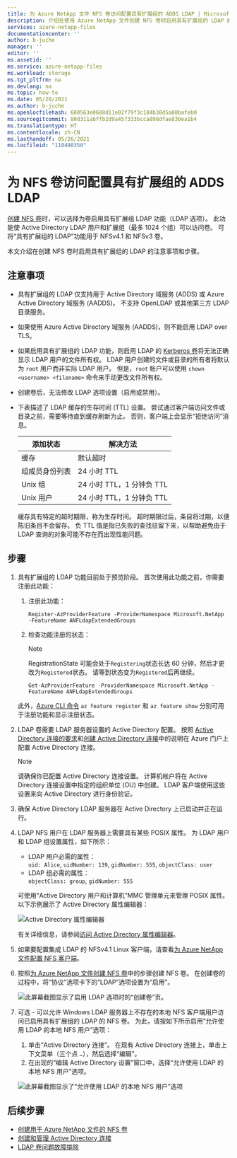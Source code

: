```yaml
---
title: 为 Azure NetApp 文件 NFS 卷访问配置具有扩展组的 ADDS LDAP | Microsoft Docs
description: 介绍在使用 Azure NetApp 文件创建 NFS 卷时启用具有扩展组的 LDAP 的注意事项和步骤。
services: azure-netapp-files
documentationcenter: ''
author: b-juche
manager: ''
editor: ''
ms.assetid: ''
ms.service: azure-netapp-files
ms.workload: storage
ms.tgt_pltfrm: na
ms.devlang: na
ms.topic: how-to
ms.date: 05/20/2021
ms.author: b-juche
ms.openlocfilehash: 680563e0688d11e02f79f3c184b38d5a80bafeb0
ms.sourcegitcommit: 80d311abffb2d9a457333bcca898dfae830ea1b4
ms.translationtype: HT
ms.contentlocale: zh-CN
ms.lasthandoff: 05/26/2021
ms.locfileid: "110480350"
---
```

# <a name="configure-adds-ldap-with-extended-groups-for-nfs-volume-access"></a>为 NFS 卷访问配置具有扩展组的 ADDS LDAP

[创建 NFS 卷](azure-netapp-files-create-volumes.md)时，可以选择为卷启用具有扩展组 LDAP 功能（LDAP 选项）。 此功能使 Active Directory LDAP 用户和扩展组（最多 1024 个组）可以访问卷。 可将“具有扩展组的 LDAP”功能用于 NFSv4.1 和 NFSv3 卷。 

本文介绍在创建 NFS 卷时启用具有扩展组的 LDAP 的注意事项和步骤。  

## <a name="considerations"></a>注意事项

* 具有扩展组的 LDAP 仅支持用于 Active Directory 域服务 (ADDS) 或 Azure Active Directory 域服务 (AADDS)。 不支持 OpenLDAP 或其他第三方 LDAP 目录服务。 

* 如果使用 Azure Active Directory 域服务 (AADDS)，则不能启用 LDAP over TLS。  

* 如果启用具有扩展组的 LDAP 功能，则启用 LDAP 的 [Kerberos 卷](configure-kerberos-encryption.md)将无法正确显示 LDAP 用户的文件所有权。 LDAP 用户创建的文件或目录的所有者将默认为 `root` 用户而非实际 LDAP 用户。 但是，`root` 帐户可以使用 `chown <username> <filename>` 命令来手动更改文件所有权。 

* 创建卷后，无法修改 LDAP 选项设置（启用或禁用）。  

* 下表描述了 LDAP 缓存的生存时间 (TTL) 设置。 尝试通过客户端访问文件或目录之前，需要等待直到缓存刷新为止。 否则，客户端上会显示“拒绝访问”消息。 

    |     添加状态    |     解决方法    |
    |-|-|
    | 缓存 |  默认超时 |
    | 组成员身份列表  | 24 小时 TTL  |
    | Unix 组  | 24 小时 TTL，1 分钟负 TTL  |
    | Unix 用户  | 24 小时 TTL，1 分钟负 TTL  |

    缓存具有特定的超时期限，称为生存时间。 超时期限过后，条目将过期，以便陈旧条目不会留存。 负 TTL 值是指已失败的查找驻留下来，以帮助避免由于 LDAP 查询的对象可能不存在而出现性能问题。        

## <a name="steps"></a>步骤

1. 具有扩展组的 LDAP 功能目前处于预览阶段。 首次使用此功能之前，你需要注册此功能：  

    1. 注册此功能：   

        ```azurepowershell-interactive
        Register-AzProviderFeature -ProviderNamespace Microsoft.NetApp -FeatureName ANFLdapExtendedGroups
        ```

    2. 检查功能注册的状态： 

        > [!NOTE]
        > RegistrationState 可能会处于`Registering`状态长达 60 分钟，然后才更改为`Registered`状态。 请等到状态变为`Registered`后再继续。

        ```azurepowershell-interactive
        Get-AzProviderFeature -ProviderNamespace Microsoft.NetApp -FeatureName ANFLdapExtendedGroups
        ```
        
    此外，[Azure CLI 命令](/cli/azure/feature) `az feature register` 和 `az feature show` 分别可用于注册功能和显示注册状态。 

2. LDAP 卷需要 LDAP 服务器设置的 Active Directory 配置。 按照 [Active Directory 连接的要求](create-active-directory-connections.md#requirements-for-active-directory-connections)和[创建 Active Directory 连接](create-active-directory-connections.md#create-an-active-directory-connection)中的说明在 Azure 门户上配置 Active Directory 连接。  

    > [!NOTE]
    > 请确保你已配置 Active Directory 连接设置。 计算机帐户将在 Active Directory 连接设置中指定的组织单位 (OU) 中创建。 LDAP 客户端使用这些设置来向 Active Directory 进行身份验证。

3. 确保 Active Directory LDAP 服务器在 Active Directory 上已启动并正在运行。 

4. LDAP NFS 用户在 LDAP 服务器上需要具有某些 POSIX 属性。 为 LDAP 用户和 LDAP 组设置属性，如下所示： 

    * LDAP 用户必需的属性：   
        `uid: Alice`, `uidNumber: 139`, `gidNumber: 555`, `objectClass: user`
    * LDAP 组必需的属性：   
        `objectClass: group`, `gidNumber: 555`

    可使用“Active Directory 用户和计算机”MMC 管理单元来管理 POSIX 属性。 以下示例展示了 Active Directory 属性编辑器：  

    ![Active Directory 属性编辑器](../media/azure-netapp-files/active-directory-attribute-editor.png) 

    有关详细信息，请参阅[访问 Active Directory 属性编辑器](create-volumes-dual-protocol.md#access-active-directory-attribute-editor)。  

5. 如果要配置集成 LDAP 的 NFSv4.1 Linux 客户端，请查看[为 Azure NetApp 文件配置 NFS 客户端](configure-nfs-clients.md)。

6.  按照[为 Azure NetApp 文件创建 NFS 卷](azure-netapp-files-create-volumes.md)中的步骤创建 NFS 卷。 在创建卷的过程中，将“协议”选项卡下的“LDAP”选项设置为“启用”。    

    ![此屏幕截图显示了启用 LDAP 选项时的“创建卷”页。](../media/azure-netapp-files/create-nfs-ldap.png)  

7. 可选 - 可以允许 Windows LDAP 服务器上不存在的本地 NFS 客户端用户访问已启用具有扩展组的 LDAP 的 NFS 卷。 为此，请按如下所示启用“允许使用 LDAP 的本地 NFS 用户”选项：
    1. 单击“Active Directory 连接”。  在现有 Active Directory 连接上，单击上下文菜单（三个点 `…`），然后选择“编辑”。  
    2. 在出现的“编辑 Active Directory 设置”窗口中，选择“允许使用 LDAP 的本地 NFS 用户”选项。   

    ![此屏幕截图显示了“允许使用 LDAP 的本地 NFS 用户”选项](../media/azure-netapp-files/allow-local-nfs-users-with-ldap.png)  

## <a name="next-steps"></a>后续步骤  

* [创建用于 Azure NetApp 文件的 NFS 卷](azure-netapp-files-create-volumes.md)
* [创建和管理 Active Directory 连接](create-active-directory-connections.md)
* [LDAP 卷问题故障排除](troubleshoot-ldap-volumes.md)
